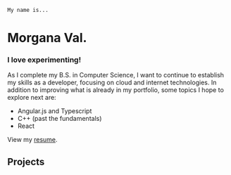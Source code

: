 ``` Hello World. 
My name is...
```
# Morgana Val.
### I love experimenting!
As I complete my B.S. in Computer Science, I want to continue to establish my skills as a developer, focusing on cloud and internet technologies. In addition to improving what is already in my portfolio, some topics I hope to explore next are:
- Angular.js and Typescript
- C++ (past the fundamentals)
- React

View my [resume](https://www.notion.so/morganaval/Morgana-Val-eb08d6e601924ca2963c59f242514500).

## Projects


